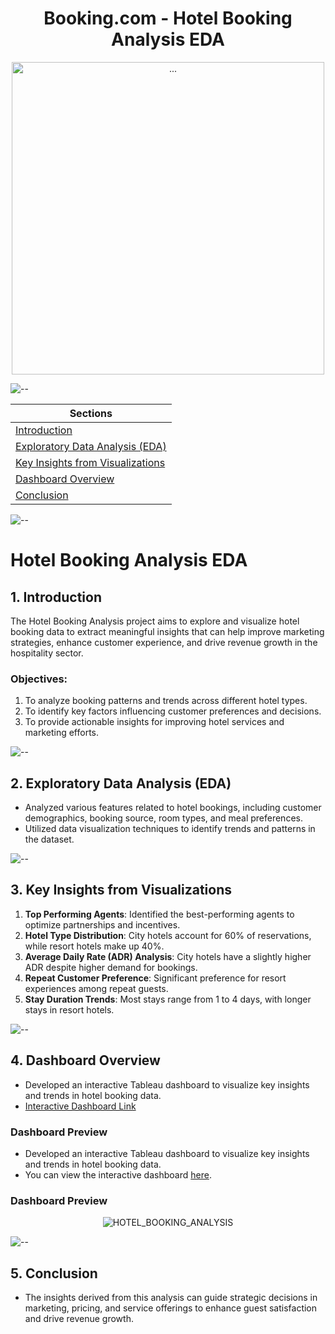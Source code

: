 <h1 align="center"> Booking.com - Hotel Booking Analysis EDA </h1>

<p align="center"> 
<img src="https://media0.giphy.com/media/v1.Y2lkPTc5MGI3NjExZDIxNDF0aDNndzFycDk2bTNrZnBtdDNxczAwZ21tODN3bmwxc3MwMSZlcD12MV9pbnRlcm5hbF9naWZfYnlfaWQmY3Q9cw/ko7H4xZgId3QpPTUGR/giphy.webp" alt="..." height="500px">
</p>

![--](https://raw.githubusercontent.com/andreasbm/readme/master/assets/lines/rainbow.png)

| **Sections**                                                                       |
|-------------------------------------------------------------------------------------|
| [Introduction](https://github.com/AIwithVivek/-Booking.com-HOTEL-BOOKING-ANALYSIS-and-Dashboard#1-introduction) |
| [Exploratory Data Analysis (EDA)](https://github.com/AIwithVivek/-Booking.com-HOTEL-BOOKING-ANALYSIS-and-Dashboards#2-exploratory-data-analysis-eda)   |
| [Key Insights from Visualizations](https://github.com/AIwithVivek/-Booking.com-HOTEL-BOOKING-ANALYSIS-and-Dashboard#3-key-insights-from-visualizations) |
| [Dashboard Overview](https://github.com/AIwithVivek/-Booking.com-HOTEL-BOOKING-ANALYSIS-and-Dashboard#4-dashboard-overview) |
| [Conclusion](https://github.com/AIwithVivek/-Booking.com-HOTEL-BOOKING-ANALYSIS-and-Dashboard#5-conclusion)    |

![--](https://raw.githubusercontent.com/andreasbm/readme/master/assets/lines/rainbow.png)

# **Hotel Booking Analysis EDA**

## **1. Introduction**

The Hotel Booking Analysis project aims to explore and visualize hotel booking data to extract meaningful insights that can help improve marketing strategies, enhance customer experience, and drive revenue growth in the hospitality sector.

### **Objectives:**
1. To analyze booking patterns and trends across different hotel types.
2. To identify key factors influencing customer preferences and decisions.
3. To provide actionable insights for improving hotel services and marketing efforts.

![--](https://raw.githubusercontent.com/andreasbm/readme/master/assets/lines/rainbow.png)

## **2. Exploratory Data Analysis (EDA)**

- Analyzed various features related to hotel bookings, including customer demographics, booking source, room types, and meal preferences.
- Utilized data visualization techniques to identify trends and patterns in the dataset.

![--](https://raw.githubusercontent.com/andreasbm/readme/master/assets/lines/rainbow.png)

## **3. Key Insights from Visualizations**

1. **Top Performing Agents**: Identified the best-performing agents to optimize partnerships and incentives.
2. **Hotel Type Distribution**: City hotels account for 60% of reservations, while resort hotels make up 40%.
3. **Average Daily Rate (ADR) Analysis**: City hotels have a slightly higher ADR despite higher demand for bookings.
4. **Repeat Customer Preference**: Significant preference for resort experiences among repeat guests.
5. **Stay Duration Trends**: Most stays range from 1 to 4 days, with longer stays in resort hotels.

![--](https://raw.githubusercontent.com/andreasbm/readme/master/assets/lines/rainbow.png)

## **4. Dashboard Overview**

- Developed an interactive Tableau dashboard to visualize key insights and trends in hotel booking data.
- [Interactive Dashboard Link](https://public.tableau.com/views/hotelbookinganalysis_17116422638480/HOTEL_BOOKING_ANALYSIS?:language=en-US&:sid=&:redirect=auth&:display_count=n&:origin=viz_share_link)

### **Dashboard Preview**

- Developed an interactive Tableau dashboard to visualize key insights and trends in hotel booking data.
- You can view the interactive dashboard [here](https://public.tableau.com/views/hotelbookinganalysis_17116422638480/HOTEL_BOOKING_ANALYSIS?:language=en-US&:sid=&:redirect=auth&:display_count=n&:origin=viz_share_link).

### **Dashboard Preview**
<p align="center">
  <img src="https://public.tableau.com/static/images/ho/hotelbookinganalysis_17116422638480/HOTEL_BOOKING_ANALYSIS/1.png" alt="HOTEL_BOOKING_ANALYSIS" style="border: none" />
</p>


![--](https://raw.githubusercontent.com/andreasbm/readme/master/assets/lines/rainbow.png)

## **5. Conclusion**

- The insights derived from this analysis can guide strategic decisions in marketing, pricing, and service offerings to enhance guest satisfaction and drive revenue growth.

